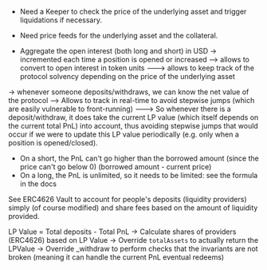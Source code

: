 - Need a Keeper to check the price of the underlying asset and trigger liquidations if necessary.
- Need price feeds for the underlying asset and the collateral.

- Aggregate the open interest (both long and short) in USD
  -> incremented each time a position is opened or increased
  --> allows to convert to open interest in token units
  ---> allows to keep track of the protocol solvency depending on the price of the underlying asset

-> whenever someone deposits/withdraws, we can know the net value of the protocol
--> Allows to track in real-time to avoid stepwise jumps (which are easily vulnerable to front-running)
---> So whenever there is a deposit/withdraw, it does take the current LP value (which itself depends on the current total PnL) into account, thus avoiding stepwise jumps that would occur if we were to update this LP value periodically (e.g. only when a position is opened/closed).

- On a short, the PnL can't go higher than the borrowed amount (since the price can't go below 0) (borrowed amount - current price)
- On a long, the PnL is unlimited, so it needs to be limited: see the formula in the docs

See ERC4626 Vault to account for people's deposits (liquidity providers) simply (of course modified) and share fees based on the amount of liquidity provided.

LP Value = Total deposits - Total PnL
-> Calculate shares of providers (ERC4626) based on LP Value
-> Override `totalAssets` to actually return the LPValue
-> Override \_withdraw to perform checks that the invariants are not broken (meaning it can handle the current PnL eventual redeems)
